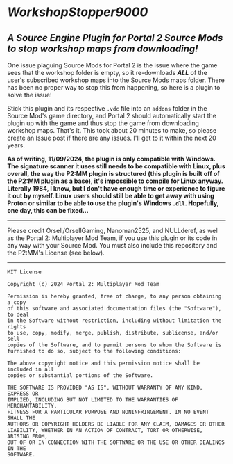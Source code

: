 # ***WorkshopStopper9000***

## ***A Source Engine Plugin for Portal 2 Source Mods to stop workshop maps from downloading!***

One issue plaguing Source Mods for Portal 2 is the issue where the game sees that the workshop folder is empty, so it re-downloads ***ALL*** of the user's subscribed workshop maps into the Source Mods maps folder. There has been no proper way to stop this from happening, so here is a plugin to solve the issue!

Stick this plugin and its respective `.vdc` file into an `addons` folder in the Source Mod's game directory, and Portal 2 should automatically start the plugin up with the game and thus stop the game from downloading workshop maps. That's it. This took about 20 minutes to make, so please create an Issue post if there are any issues. I'll get to it within the next 20 years.

**As of writing, 11/09/2024, the plugin is only compatible with Windows. The signature scanner it uses still needs to be compatible with Linux, plus overall, the way the P2:MM plugin is structured (this plugin is built off of the P2:MM plugin as a base), it's impossible to compile for Linux anyway. Literally 1984, I know, but I don't have enough time or experience to figure it out by myself. Linux users should still be able to get away with using Proton or similar to be able to use the plugin's Windows `.dll`. Hopefully, one day, this can be fixed...**

***
Please credit Orsell/OrsellGaming, Nanoman2525, and NULLderef, as well as the Portal 2: Multiplayer Mod Team, if you use this plugin or its code in any way with your Source Mod.
You must also include this repository and the P2:MM's License (see below).
***

```
MIT License

Copyright (c) 2024 Portal 2: Multiplayer Mod Team

Permission is hereby granted, free of charge, to any person obtaining a copy
of this software and associated documentation files (the "Software"), to deal
in the Software without restriction, including without limitation the rights
to use, copy, modify, merge, publish, distribute, sublicense, and/or sell
copies of the Software, and to permit persons to whom the Software is
furnished to do so, subject to the following conditions:

The above copyright notice and this permission notice shall be included in all
copies or substantial portions of the Software.

THE SOFTWARE IS PROVIDED "AS IS", WITHOUT WARRANTY OF ANY KIND, EXPRESS OR
IMPLIED, INCLUDING BUT NOT LIMITED TO THE WARRANTIES OF MERCHANTABILITY,
FITNESS FOR A PARTICULAR PURPOSE AND NONINFRINGEMENT. IN NO EVENT SHALL THE
AUTHORS OR COPYRIGHT HOLDERS BE LIABLE FOR ANY CLAIM, DAMAGES OR OTHER
LIABILITY, WHETHER IN AN ACTION OF CONTRACT, TORT OR OTHERWISE, ARISING FROM,
OUT OF OR IN CONNECTION WITH THE SOFTWARE OR THE USE OR OTHER DEALINGS IN THE
SOFTWARE.
```
